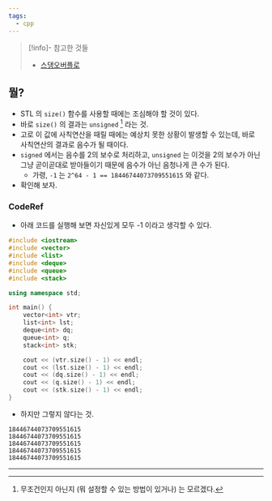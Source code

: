 ```yaml
---
tags:
  - cpp
---
```

> [!info]- 참고한 것들
> - [스댕오버플로](https://stackoverflow.com/a/51234964)

## 뭘?

- STL 의 `size()` 함수를 사용할 때에는 조심해야 할 것이 있다.
- 바로 `size()` 의 결과는 `unsigned` [^unsigned-size] 라는 것.
- 고로 이 값에 사칙연산을 때릴 때에는 예상치 못한 상황이 발생할 수 있는데, 바로 사칙연산의 결과로 음수가 될 때이다.
- `signed` 에서는 음수를 2의 보수로 처리하고, `unsigned` 는 이것을 2의 보수가 아닌 그냥 곧이곧대로 받아들이기 때문에 음수가 아닌 음청나게 큰 수가 된다.
	- 가령, `-1` 는 `2^64 - 1 == 18446744073709551615` 와 같다.
- 확인해 보자.

### CodeRef

- 아래 코드를 실행해 보면 자신있게 모두 -1 이라고 생각할 수 있다.
```cpp
#include <iostream>
#include <vector>
#include <list>
#include <deque>
#include <queue>
#include <stack>

using namespace std;

int main() {
    vector<int> vtr;
    list<int> lst;
    deque<int> dq;
    queue<int> q;
    stack<int> stk;

    cout << (vtr.size() - 1) << endl;
    cout << (lst.size() - 1) << endl;
    cout << (dq.size() - 1) << endl;
    cout << (q.size() - 1) << endl;
    cout << (stk.size() - 1) << endl;
}
```

- 하지만 그렇지 않다는 것.

```
18446744073709551615
18446744073709551615
18446744073709551615
18446744073709551615
18446744073709551615
```

---
[^unsigned-size]: 무조건인지 아닌지 (뭐 설정할 수 있는 방법이 있거나) 는 모르겠다.